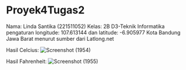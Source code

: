 # Proyek4Tugas2

Nama: Linda Santika (221511052)
Kelas: 2B D3-Teknik Informatika
pengaturan longitude: 107.613144 dan latitude: -6.905977 Kota Bandung Jawa Barat menurut sumber dari Latlong.net

Hasil Celcius:
![Screenshot (1954)](https://github.com/lindasantika08/Proyek4Tugas2/assets/123919343/3b095138-4f56-426b-8650-5b1f7ad29298)

Hasil Fahrenheit:
![Screenshot (1955)](https://github.com/lindasantika08/Proyek4Tugas2/assets/123919343/1c61ed00-9004-4819-8600-ac82e6938f60)
